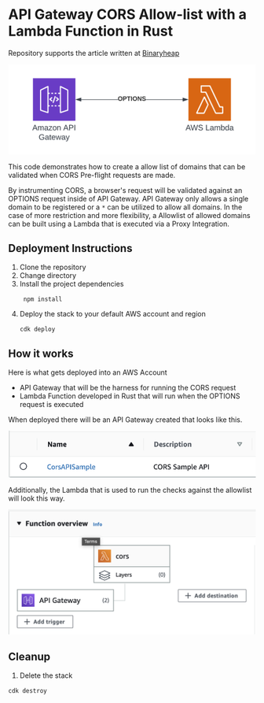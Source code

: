 # API Gateway CORS Allow-list with a Lambda Function in Rust

Repository supports the article written at [Binaryheap](https://www.binaryheap.com/cross-origin-allowlist-with-api-gateway/)

![Architecture](./CORS.png)

This code demonstrates how to create a allow list of domains that can be validated when CORS Pre-flight requests are made.

By instrumenting CORS, a browser's request will be validated against an OPTIONS request inside of API Gateway. API Gateway only allows a single domain to be registered or a `*` can be utilized to allow all domains. In the case of more restriction and more flexibility, a Allowlist of allowed domains can be built using a Lambda that is executed via a Proxy Integration.

## Deployment Instructions

1. Clone the repository
2. Change directory
3. Install the project dependencies
    ```
     npm install
    ```
4. Deploy the stack to your default AWS account and region
    ```
    cdk deploy
    ```

## How it works

Here is what gets deployed into an AWS Account

-   API Gateway that will be the harness for running the CORS request
-   Lambda Function developed in Rust that will run when the OPTIONS request is executed

When deployed there will be an API Gateway created that looks like this.

![API Gateway](./api.png)

Additionally, the Lambda that is used to run the checks against the allowlist will look this way.

![Lambda](./lambda.png)

## Cleanup

1. Delete the stack

```bash
cdk destroy
```
